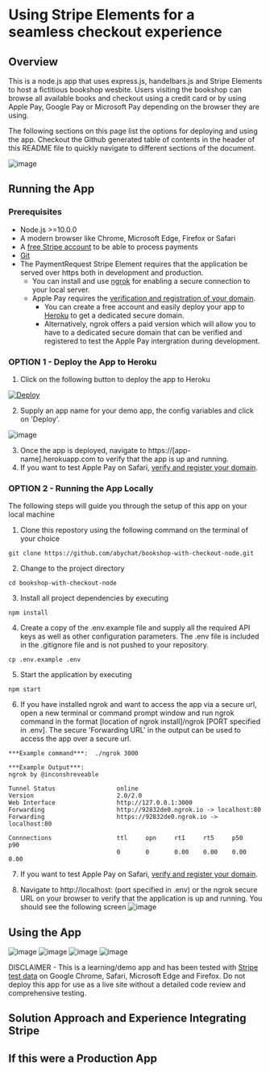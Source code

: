 # Using Stripe Elements for a seamless checkout experience

## Overview

This is a node.js app that uses express.js, handelbars.js and Stripe Elements to host a fictitious bookshop wesbite. Users visiting the bookshop can browse all available books
and checkout using a credit card or by using Apple Pay, Google Pay or Microsoft Pay depending on the browser they are using.

The following sections on this page list the options for deploying and using the app. Checkout the Github generated table of contents in the header of this README file to quickly navigate to different sections of the document.

![image](https://user-images.githubusercontent.com/7586106/124688183-33741c80-de8b-11eb-8d36-ec33ef93ea96.png)


## Running the App

### Prerequisites
* Node.js >=10.0.0
* A modern browser like Chrome, Microsoft Edge, Firefox or Safari
* A [free Stripe account](https://dashboard.stripe.com/register) to be able to process payments
* [Git](https://git-scm.com/downloads)
* The PaymentRequest Stripe Element requires that the application be served over https both in development and production.
  + You can install and use [ngrok](https://dashboard.ngrok.com/signup) for enabling a secure connection to your local server.
  + Apple Pay requires the [verification and registration of your domain](https://stripe.com/docs/stripe-js/elements/payment-request-button#verifying-your-domain-with-apple-pay).
    - You can create a free account and easily deploy your app to [Heroku](https://signup.heroku.com/) to get a dedicated secure domain.
    - Alternatively, ngrok offers a paid version which will allow you to have to a dedicated secure domain that can be verified and registered to test the Apple Pay intergration during development.

### OPTION 1 - Deploy the App to Heroku

1. Click on the following button to deploy the app to Heroku

[![Deploy](https://www.herokucdn.com/deploy/button.svg)](https://heroku.com/deploy?template=https://github.com/abychat/bookshop-with-checkout-node)

2. Supply an app name for your demo app, the config variables and click on 'Deploy'.

![image](https://user-images.githubusercontent.com/7586106/124684702-96ae8080-de84-11eb-8061-b8b9c34a77db.png)

3. Once the app is deployed, navigate to https://[app-name].herokuapp.com to verify that the app is up and running.
4. If you want to test Apple Pay on Safari, [verify and register your domain](https://stripe.com/docs/stripe-js/elements/payment-request-button#verifying-your-domain-with-apple-pay).

###  OPTION 2 - Running the App Locally

The following steps will guide you through the setup of this app on your local machine

1. Clone this repostory using the following command  on the terminal of your choice 
``` 
git clone https://github.com/abychat/bookshop-with-checkout-node.git
```
2. Change to the project directory
```
cd bookshop-with-checkout-node
```
3. Install all project dependencies by executing
```
npm install
```
4. Create a copy of the .env.example file and supply all the required API keys as well as other configuration parameters. The .env file is included in the .gitignore file and is not pushed to your repository.
```
cp .env.example .env
```
5. Start the application by executing
``` 
npm start
```
6. If you have installed ngrok and want to access the app via a secure url, open a new terminal or command prompt window and run ngrok command in the format
[location of ngrok install]/ngrok [PORT specified in .env]. The secure 'Forwarding URL' in the output can be used to access the app over a secure url.
```
***Example command***:  ./ngrok 3000

***Example Output***: 
ngrok by @inconshreveable

Tunnel Status                 online
Version                       2.0/2.0
Web Interface                 http://127.0.0.1:3000
Forwarding                    http://92832de0.ngrok.io -> localhost:80
Forwarding                    https://92832de0.ngrok.io -> localhost:80

Connnections                  ttl     opn     rt1     rt5     p50     p90
                              0       0       0.00    0.00    0.00    0.00
```

7. If you want to test Apple Pay on Safari, [verify and register your domain](https://stripe.com/docs/stripe-js/elements/payment-request-button#verifying-your-domain-with-apple-pay).

8. Navigate to http://localhost: <PORT> (port specified in .env) or the ngrok secure URL on your browser to verify that the application is up and running. You should see the following screen
![image](https://user-images.githubusercontent.com/7586106/124682884-b93e9a80-de80-11eb-95e9-f906e7f1cb99.png)


## Using the App

![image](https://user-images.githubusercontent.com/7586106/124686499-19850a80-de88-11eb-8dd6-aea89270231b.png)
![image](https://user-images.githubusercontent.com/7586106/124686506-1be76480-de88-11eb-9b82-13ba98058a84.png)
![image](https://user-images.githubusercontent.com/7586106/124686514-1ee25500-de88-11eb-8867-1b809db74e13.png)
![image](https://user-images.githubusercontent.com/7586106/124686519-230e7280-de88-11eb-984f-4d0ae8e44d15.png)


DISCLAIMER - This is a learning/demo app and has been tested with [Stripe test data](https://stripe.com/docs/testing#cards) on Google Chrome, Safari, Microsoft Edge and Firefox. Do not deploy this app for use as a live site without a detailed code review and comprehensive testing.

## Solution Approach and Experience Integrating Stripe

## If this were a Production App
